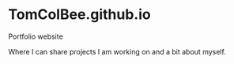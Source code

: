 # TomColBee.github.io
Portfolio website

Where I can share projects I am working on and a bit about myself.
